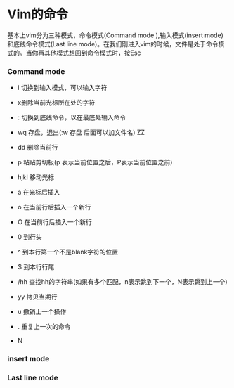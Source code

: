 # Vim的命令



基本上vim分为三种模式，命令模式(Command mode ),输入模式(insert mode)和底线命令模式(Last line mode)。在我们刚进入vim的时候，文件是处于命令模式的。当你再其他模式想回到命令模式时，按Esc

### Command mode

- i 切换到输入模式，可以输入字符
- x删除当前光标所在处的字符
- : 切换到底线命令，以在最底处输入命令


- wq 存盘，退出(:w 存盘 后面可以加文件名)  ZZ 
- dd 删除当前行
- p 粘贴剪切板(p 表示当前位置之后，P表示当前位置之前)
- hjkl 移动光标
- a 在光标后插入
- o 在当前行后插入一个新行
- O 在当前行后插入一个新行
- 0 到行头
- ^ 到本行第一个不是blank字符的位置
- $ 到本行行尾
- /hh 查找hh的字符串(如果有多个匹配，n表示跳到下一个，N表示跳到上一个)
- yy  拷贝当期行
- u  撤销上一个操作
- . 重复上一次的命令
- N 

### insert mode







### Last line mode

